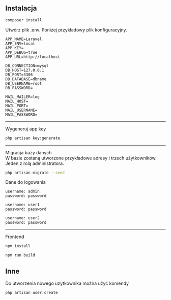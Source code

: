 ## Instalacja

```bash
composer install
```

Utwórz plik .env. Poniżej przykładowy plik konfiguracyjny.

```
APP_NAME=Laravel
APP_ENV=local
APP_KEY=
APP_DEBUG=true
APP_URL=http://localhost

DB_CONNECTION=mysql
DB_HOST=127.0.0.1
DB_PORT=3306
DB_DATABASE=dbname
DB_USERNAME=root
DB_PASSWORD=

MAIL_MAILER=log
MAIL_HOST=
MAIL_PORT=
MAIL_USERNAME=
MAIL_PASSWORD=
```

---

Wygeneruj app key

```bash
php artisan key:generate
```
---

Migracja bazy danych\
W bazie zostaną utworzone przykładowe adresy i trzech użytkowników. Jeden z rolą administratora.

```bash
php artisan migrate --seed
```

Dane do logowania

```
username: admin
password: password
```

```
username: user1
password: password
```
```
username: user2
password: password
```

---
Frontend

```bash
npm install
```

```bash
npm run build
```

## Inne
Do utworzenia nowego uzytkownika można użyć komendy

```bash
php artisan user:create
```
